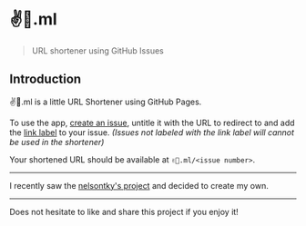 # ✌👶.ml

> URL shortener using GitHub Issues

## Introduction

✌👶.ml is a little URL Shortener using GitHub Pages.

To use the app, [create an issue](https://github.com/n1c00o/xn--7biy268m.ml/issues/new), untitle it with the URL to redirect to and add the [link label](https://github.com/n1c00o/xn--7biy268m.ml/labels/link) to your issue.
*(Issues not labeled with the link label will cannot be used in the shortener)*

Your shortened URL should be available at `✌👶.ml/<issue number>`.

---

I recently saw the [nelsontky's project](https://github.com/nelsontky/gh-pages-url-shortener) and decided to create my own.

---

Does not hesitate to like and share this project if you enjoy it!
